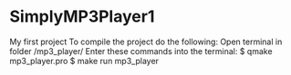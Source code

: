 # SimplyMP3Player1
My first project
To compile the project do the following:
Open terminal in folder /mp3_player/
Enter these commands into the terminal:
$ qmake mp3_player.pro
$ make
run mp3_player

